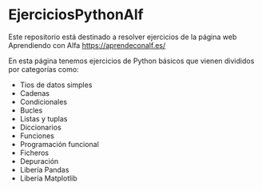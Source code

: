 # EjerciciosPythonAlf

Este repositorio está destinado a resolver ejercicios de la página web Aprendiendo con Alfa <https://aprendeconalf.es/>


En esta página tenemos ejercicios de Python básicos que vienen divididos por categorías como:
- Tios de datos simples
- Cadenas
- Condicionales
- Bucles
- Listas y tuplas
- Diccionarios
- Funciones
- Programación funcional
- Ficheros
- Depuración
- Libería Pandas
- Libería Matplotlib
